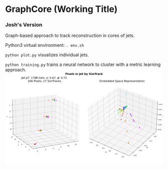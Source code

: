 # GraphCore (Working Title)

### Josh's Version

Graph-based approach to track reconstruction in cores of jets.

Python3 virtual environment: `. env.sh`

`python plot.py` visualizes individual jets.

`python training.py` trains a neural network to cluster with a metric learning approach.
![tracker radiography](plots/jet_ex.png)
